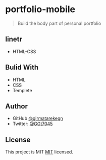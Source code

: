 # portfolio-mobile
> Build the body part of personal portfolio

## linetr
- HTML-CSS

## Bulid With
- HTML
- CSS
- Templete

## Author

- GitHub [@girmatarekegn](https://github.com/girma336)
- Twitter: [@GGt7045](https://twitter.com/GGt7045)

## License

This project is MIT [MIT](./MIT.md) licensed.

